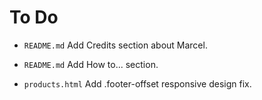 # To Do

- `README.md` Add Credits section about Marcel.

- `README.md` Add How to... section.

- `products.html` Add .footer-offset responsive design fix.